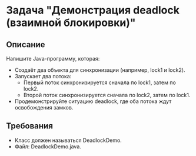# Задача "Демонстрация deadlock (взаимной блокировки)"

## Описание

Напишите Java-программу, которая:

- Создаёт два объекта для синхронизации (например, lock1 и lock2).
- Запускает два потока:
    - Первый поток синхронизируется сначала по lock1, затем по lock2.
    - Второй поток синхронизируется сначала по lock2, затем по lock1.
- Продемонстрируйте ситуацию deadlock, где оба потока ждут освобождения замков.

## Требования

- Класс должен называться DeadlockDemo.
- Файл: DeadlockDemo.java.
